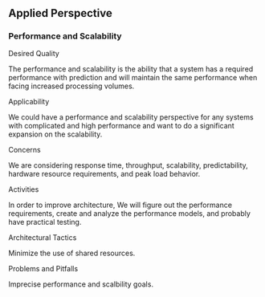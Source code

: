 #

## Applied Perspective

### Performance and Scalability

Desired Quality 

The performance and scalability is the ability that a system has a required performance with prediction and will maintain the same performance when facing increased processing volumes.

Applicability

We could have a performance and scalability perspective for any systems with complicated and high performance and want to do a significant expansion on the scalability.

Concerns

We are considering response time, throughput, scalability, predictability, hardware resource requirements, and peak load behavior.

Activities

In order to improve architecture, We will figure out the performance requirements, create and analyze the performance models, and probably have practical testing.

Architectural Tactics

Minimize the use of shared resources. 
 
Problems and Pitfalls

Imprecise performance and scalbility goals.
